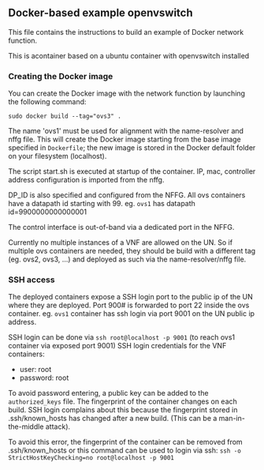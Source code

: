 ## Docker-based example openvswitch

This file contains the instructions to build an example of Docker network function.

This is acontainer based on a ubuntu container with openvswitch installed

### Creating the Docker image

You can create the Docker image with the network function by launching the following command:

    sudo docker build --tag="ovs3" .

The name 'ovs1' must be used for alignment with the name-resolver and nffg file.
This will create the Docker image starting from the base image specified in `Dockerfile`; the new image is stored in the Docker default folder on your filesystem (localhost).

The script start.sh is executed at startup of the container.
IP, mac, controller address configuration is imported from the nffg.

DP_ID is also specified and configured from the NFFG. All ovs containers have a datapath id starting with 99.
eg. `ovs1` has datapath id=9900000000000001


The control interface is out-of-band via a dedicated port in the NFFG.

Currently no multiple instances of a VNF are allowed on the UN.
So if multiple ovs containers are needed, they should be build with a different tag (eg. ovs2, ovs3, ...) and deployed as such via the name-resolver/nffg file.


### SSH access
The deployed containers expose a SSH login port to the public ip of the UN where they are deployed.
Port 900# is forwarded to port 22 inside the ovs container.
eg. `ovs1` container has ssh login via port 9001 on the UN public ip address.

SSH login can be done via `ssh root@localhost -p 9001` (to reach ovs1 container via exposed port 9001)
SSH login credentials for the VNF containers:
* user: root
* password: root


To avoid password entering, a public key can be added to the `authorized_keys` file.
The fingerprint of the container changes on each build. SSH login complains about this because the fingerprint stored in  .ssh/known_hosts has changed after a new build. (This can be a man-in-the-middle attack).

To avoid this error, the  fingerprint of the container can be removed from .ssh/known_hosts or this command can be used to login via ssh: `ssh -o StrictHostKeyChecking=no root@localhost -p 9001`
